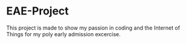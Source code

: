 # EAE-Project
This project is made to show my passion in coding and the Internet of Things for my poly early admission excercise.

